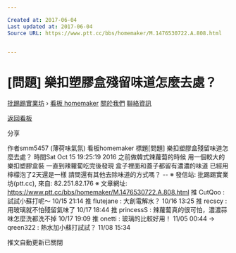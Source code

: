 ```yaml
---

Created at: 2017-06-04
Last updated at: 2017-06-04
Source URL: https://www.ptt.cc/bbs/homemaker/M.1476530722.A.808.html


---
```


# [問題] 樂扣塑膠盒殘留味道怎麼去處？


[批踢踢實業坊](https://www.ptt.cc/) › [看板 homemaker](https://www.ptt.cc/bbs/homemaker/index.html) [關於我們](https://www.ptt.cc/about.html) [聯絡資訊](https://www.ptt.cc/contact.html)

[返回看板](https://www.ptt.cc/bbs/homemaker/index.html)

分享

作者smm5457 (薄荷味氣氛)
看板homemaker
標題\[問題\] 樂扣塑膠盒殘留味道怎麼去處？
時間Sat Oct 15 19:25:19 2016
之前做韓式辣蘿蔔的時候 用一個較大的樂扣塑膠盒裝 一直到辣蘿蔔吃完後發現 盒子裡面和蓋子都留有濃濃的味道 已經用檸檬泡了2天還是一樣 請問還有其他去除味道的方式嗎？ -- ※ 發信站: 批踢踢實業坊(ptt.cc), 來自: 82.251.82.176 ※ 文章網址: <https://www.ptt.cc/bbs/homemaker/M.1476530722.A.808.html>
推 CutQoo : 試試小蘇打呢～ 10/15 21:14
推 flutejane : 大創電解水？ 10/16 13:25
推 recscy : 用玻璃就不怕殘留氣味了 10/17 18:44
推 princessS : 辣蘿蔔真的很可怕，濃濃蒜味怎麼洗都洗不掉 10/17 19:09
推 onetti : 玻璃的比較好用！ 11/05 00:44
→ qreen322 : 熱水加小蘇打試試？ 11/08 15:34

推文自動更新已關閉


